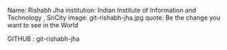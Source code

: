 Name: Rishabh Jha institution: Indian Institute of Information and Technology , SriCity image: git-rishabh-jha.jpg quote: Be the change you want to see in the World

GITHUB : git-rishabh-jha
